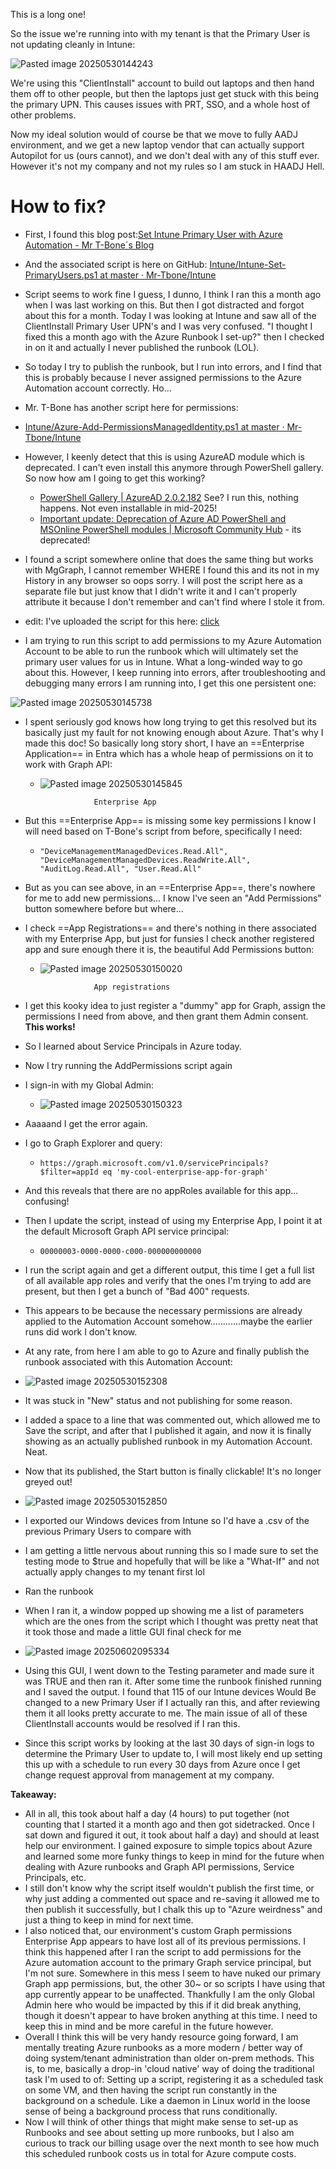This is a long one!

So the issue we're running into with my tenant is that the Primary User is not updating cleanly in Intune:

![Pasted image 20250530144243](https://github.com/user-attachments/assets/0edc1dda-8225-4a17-99d4-4ce3fced1ed5)



We're using this "ClientInstall" account to build out laptops and then hand them off to other people, but then the laptops just get stuck with this being the primary UPN. This causes issues with PRT, SSO, and a whole host of other problems.

Now my ideal solution would of course be that we move to fully AADJ environment, and we get a new laptop vendor that can actually support Autopilot for us (ours cannot), and we don't deal with any of this stuff ever. However it's not my company and not my rules so I am stuck in HAADJ Hell.

# How to fix?

* First, I found this blog post:[Set Intune Primary User with Azure Automation - Mr T-Bone´s Blog](https://www.tbone.se/2025/03/31/set-intune-primary-user-with-azure-automation/)
* And the associated script is here on GitHub: [Intune/Intune-Set-PrimaryUsers.ps1 at master · Mr-Tbone/Intune](https://github.com/Mr-Tbone/Intune/blob/master/Intune-Set-PrimaryUsers.ps1)

* Script seems to work fine I guess, I dunno, I think I ran this a month ago when I was last working on this. But then I got distracted and forgot about this for a month. Today I was looking at Intune and saw all of the ClientInstall Primary User UPN's and I was very confused. "I thought I fixed this a month ago with the Azure Runbook I set-up?" then I checked in on it and actually I never published the runbook (LOL).

* So today I try to publish the runbook, but I run into errors, and I find that this is probably because I never assigned permissions to the Azure Automation account correctly. Ho...

* Mr. T-Bone has another script here for permissions:

* [Intune/Azure-Add-PermissionsManagedIdentity.ps1 at master · Mr-Tbone/Intune](https://github.com/Mr-Tbone/Intune/blob/master/Azure-Add-PermissionsManagedIdentity.ps1)

* However, I keenly detect that this is using AzureAD module which is deprecated. I can't even install this anymore through PowerShell gallery. So now how am I going to get this working?
	* [PowerShell Gallery | AzureAD 2.0.2.182](https://www.powershellgallery.com/packages/azuread/2.0.2.182) See? I run this, nothing happens. Not even installable in mid-2025!
	* [Important update: Deprecation of Azure AD PowerShell and MSOnline PowerShell modules | Microsoft Community Hub](https://techcommunity.microsoft.com/blog/microsoft-entra-blog/important-update-deprecation-of-azure-ad-powershell-and-msonline-powershell-modu/4094536) - its deprecated!

* I found a script somewhere online that does the same thing but works with MgGraph, I cannot remember WHERE I found this and its not in my History in any browser so oops sorry. I will post the script here as a separate file but just know that I didn't write it and I can't properly attribute it because I don't remember and can't find where I stole it from.

* edit: I've uploaded the script for this here: [click](https://github.com/squf/it-tools/blob/main/Graph/scripts/Azure-Add-PermissionsManagedIdentity.ps1)

* I am trying to run this script to add permissions to my Azure Automation Account to be able to run the runbook which will ultimately set the primary user values for us in Intune. What a long-winded way to go about this. However, I keep running into errors, after troubleshooting and debugging many errors I am running into, I get this one persistent one:

![Pasted image 20250530145738](https://github.com/user-attachments/assets/1e28b37e-fcab-4b14-8f18-6338ac2ce440)

* I spent seriously god knows how long trying to get this resolved but its basically just my fault for not knowing enough about Azure. That's why I made this doc! So basically long story short, I have an ==Enterprise Application== in Entra which has a whole heap of permissions on it to work with Graph API:
	* ![Pasted image 20250530145845](https://github.com/user-attachments/assets/928e28f7-5338-490e-bbe3-b383d0d0d536)

					  Enterprise App
* But this ==Enterprise App== is missing some key permissions I know I will need based on T-Bone's script from before, specifically I need:
	* `"DeviceManagementManagedDevices.Read.All", "DeviceManagementManagedDevices.ReadWrite.All", "AuditLog.Read.All", "User.Read.All"`
* But as you can see above, in an ==Enterprise App==, there's nowhere for me to add new permissions... I know I've seen an "Add Permissions" button somewhere before but where...
* I check ==App Registrations== and there's nothing in there associated with my Enterprise App, but just for funsies I check another registered app and sure enough there it is, the beautiful Add Permissions button:
	* ![Pasted image 20250530150020](https://github.com/user-attachments/assets/4292a29c-f6b2-40d4-a4db-a82cdc369c0c)

					  App registrations
* I get this kooky idea to just register a "dummy" app for Graph, assign the permissions I need from above, and then grant them Admin consent. **This works!**
  
* So I learned about Service Principals in Azure today.

* Now I try running the AddPermissions script again
* I sign-in with my Global Admin:
	* ![Pasted image 20250530150323](https://github.com/user-attachments/assets/54c205e4-7bc5-4bfb-b1c8-e6e3569fff93)

* Aaaaand I get the error again.
* I go to Graph Explorer and query:
	* `https://graph.microsoft.com/v1.0/servicePrincipals?$filter=appId eq 'my-cool-enterprise-app-for-graph'`
* And this reveals that there are no appRoles available for this app... confusing!
* Then I update the script, instead of using my Enterprise App, I point it at the default Microsoft Graph API service principal:
	* `00000003-0000-0000-c000-000000000000`
* I run the script again and get a different output, this time I get a full list of all available app roles and verify that the ones I'm trying to add are present, but then I get a bunch of "Bad 400" requests.
* This appears to be because the necessary permissions are already applied to the Automation Account somehow............maybe the earlier runs did work I don't know.
* At any rate, from here I am able to go to Azure and finally publish the runbook associated with this Automation Account:
* ![Pasted image 20250530152308](https://github.com/user-attachments/assets/825cc0ab-41a5-473a-923b-e70e9c1aa5c1)

* It was stuck in "New" status and not publishing for some reason.
* I added a space to a line that was commented out, which allowed me to Save the script, and after that I published it again, and now it is finally showing as an actually published runbook in my Automation Account. Neat.
* Now that its published, the Start button is finally clickable! It's no longer greyed out!
* ![Pasted image 20250530152850](https://github.com/user-attachments/assets/0b5020d3-2120-46b9-b08a-7f7d37a1b5c1)

* I exported our Windows devices from Intune so I'd have a .csv of the previous Primary Users to compare with
* I am getting a little nervous about running this so I made sure to set the testing mode to $true and hopefully that will be like a "What-If" and not actually apply changes to my tenant first lol
* Ran the runbook
* When I ran it, a window popped up showing me a list of parameters which are the ones from the script which I thought was pretty neat that it took those and made a little GUI final check for me
* ![Pasted image 20250602095334](https://github.com/user-attachments/assets/a13ddb6f-5d28-4867-aa3e-0b2b71a9e047)

* Using this GUI, I went down to the Testing parameter and made sure it was TRUE and then ran it. After some time the runbook finished running and I saved the output. I found that 115 of our Intune devices Would Be changed to a new Primary User if I actually ran this, and after reviewing them it all looks pretty accurate to me. The main issue of all of these ClientInstall accounts would be resolved if I ran this.
* Since this script works by looking at the last 30 days of sign-in logs to determine the Primary User to update to, I will most likely end up setting this up with a schedule to run every 30 days from Azure once I get change request approval from management at my company.

**Takeaway:**

* All in all, this took about half a day (4 hours) to put together (not counting that I started it a month ago and then got sidetracked. Once I sat down and figured it out, it took about half a day) and should at least help our environment. I gained exposure to simple topics about Azure and learned some more funky things to keep in mind for the future when dealing with Azure runbooks and Graph API permissions, Service Principals, etc.
* I still don't know why the script itself wouldn't publish the first time, or why just adding a commented out space and re-saving it allowed me to then publish it successfully, but I chalk this up to "Azure weirdness" and just a thing to keep in mind for next time.
* I also noticed that, our environment's custom Graph permissions Enterprise App appears to have lost all of its previous permissions. I think this happened after I ran the script to add permissions for the Azure automation account to the primary Graph service principal, but I'm not sure. Somewhere in this mess I seem to have nuked our primary Graph app permissions, but, the other 30~ or so scripts I have using that app currently appear to be unaffected. Thankfully I am the only Global Admin here who would be impacted by this if it did break anything, though it doesn't appear to have broken anything at this time. I need to keep this in mind and be more careful in the future however.
* Overall I think this will be very handy resource going forward, I am mentally treating Azure runbooks as a more modern / better way of doing system/tenant administration than older on-prem methods. This is, to me, basically a drop-in 'cloud native' way of doing the traditional task I'm used to of: Setting up a script, registering it as a scheduled task on some VM, and then having the script run constantly in the background on a schedule. Like a daemon in Linux world in the loose sense of being a background process that runs conditionally.
* Now I will think of other things that might make sense to set-up as Runbooks and see about setting up more runbooks, but I also am curious to track our billing usage over the next month to see how much this scheduled runbook costs us in total for Azure compute costs.
